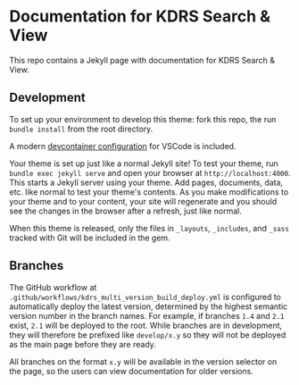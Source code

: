 # Documentation for KDRS Search & View

This repo contains a Jekyll page with documentation for KDRS Search & View.

## Development

To set up your environment to develop this theme: fork this repo, the run `bundle install` from the root directory.

A modern [devcontainer configuration](https://code.visualstudio.com/docs/remote/containers) for VSCode is included.

Your theme is set up just like a normal Jekyll site! To test your theme, run `bundle exec jekyll serve` and open your browser at `http://localhost:4000`. This starts a Jekyll server using your theme. Add pages, documents, data, etc. like normal to test your theme's contents. As you make modifications to your theme and to your content, your site will regenerate and you should see the changes in the browser after a refresh, just like normal.

When this theme is released, only the files in `_layouts`, `_includes`, and `_sass` tracked with Git will be included in the gem.

## Branches

The GitHub workflow at `.github/workflows/kdrs_multi_version_build_deploy.yml` is configured to automatically deploy the latest version, determined by the highest semantic version number in the branch names. For example, if branches `1.4` and `2.1` exist, `2.1` will be deployed to the root. While branches are in development, they will therefore be prefixed like `develop/x.y` so they will not be deployed as the main page before they are ready.

All branches on the format `x.y` will be available in the version selector on the page, so the users can view documentation for older versions.